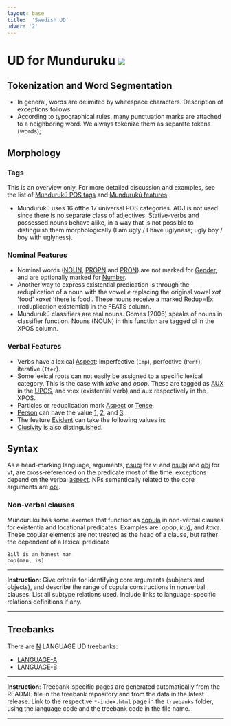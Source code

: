 ```yaml
---
layout: base
title:  'Swedish UD'
udver: '2'
---
```


# UD for Munduruku <span class="flagspan"><img class="flag" src="../../flags/svg/BR.svg" /></span>


## Tokenization and Word Segmentation

* In general, words are delimited by whitespace characters. Description of exceptions follows.
* According to typographical rules, many punctuation marks are attached to a neighboring word. We always tokenize them as separate tokens (words);


## Morphology

### Tags

This is an overview only. For more detailed discussion and examples, see the list of [Mundurukú POS tags](pos/index.html) 
and [Mundurukú features](feat/index.html).

* Mundurukú uses 16 ofthe 17 universal POS categories. ADJ is not used since there is no separate class of adjectives.
Stative-verbs and possessed nouns behave alike, in a way that is not possible to distinguish them morphologically 
(I am ugly / I have uglyness; ugly boy / boy with uglyness).


### Nominal Features

* Nominal words ([NOUN](), [PROPN]() and [PRON]()) are not marked for [Gender](), and are optionally marked for [Number](). 
* Another way to express existential predication is through the reduplication of a noun with the vowel *e* replacing
the original vowel *xat* 'food' *xaxet* 'there is food'. These nouns receive a marked Redup=Ex (reduplication existential) in the FEATS column.
* Mundurukú classifiers are real nouns. Gomes (2006) speaks of nouns in classifier function. Nouns (NOUN) in this function 
are tagged cl in the XPOS column.  


### Verbal Features

* Verbs have a lexical [Aspect](): imperfective (`Imp`), perfective (`Perf`), iterative (`Iter`). 
* Some lexical roots can not easily be assigned to a  specific lexical category. This is the case with *kake* and *opop*. 
These are tagged as [AUX](https://universaldependencies.org/u/pos/AUX_.html) in the [UPOS](), and v:ex (existential verb) and aux respectively in the XPOS.
* Particles or reduplication mark [Aspect](https://universaldependencies.org/u/feat/Aspect.html) or [Tense](https://universaldependencies.org/u/feat/Tense.html).
* [Person](https://universaldependencies.org/u/feat/Person.html) can have the value [1](), [2](), and [3]().
* The feature [Evident](https://universaldependencies.org/u/feat/Evident.html) can take the following values in: 
* [Clusivity](https://universaldependencies.org/u/feat/Clusivity.html) is also distinguished.





## Syntax

As a head-marking language, arguments, [nsubj](https://universaldependencies.org/u/dep/nsubj.html) for vi and [nsubj]() and [obj](https://universaldependencies.org/u/dep/obj.html) for vt, are cross-referenced on the predicate most of the time, exceptions depend on the verbal [aspect](https://universaldependencies.org/u/feat/Aspect.html). NPs semantically related to the core arguments are [obl](https://universaldependencies.org/u/dep/obl.html).

### Non-verbal clauses

Mundurukú has some lexemes that function as [copula](https://universaldependencies.org/u/dep/cop.html) in non-verbal clauses for existentia and locational predicates. Examples are: *opop*, *kug̃*, and *kake*. These copular elements are not treated as the
head of a clause, but rather the dependent of a lexical predicate

~~~ sdparse
Bill is an honest man
cop(man, is)
~~~


---
**Instruction**: Give criteria for identifying core arguments (subjects and objects), and describe the range of copula constructions in nonverbal clauses. List all subtype relations used. Include links to language-specific relations definitions if any.

---

## Treebanks

There are [N](../treebanks/LCODE-comparison.html) LANGUAGE UD treebanks:

  * [LANGUAGE-A](../treebanks/LCODE_a/index.html)
  * [LANGUAGE-B](../treebanks/LCODE_b/index.html)

---
**Instruction**: Treebank-specific pages are generated automatically from the README file in the treebank repository and
from the data in the latest release. Link to the respective `*-index.html` page in the `treebanks` folder, using the language code
and the treebank code in the file name.

---
